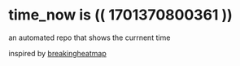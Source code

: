 # time_now is (( 1701370800361 ))

an automated repo that shows the currnent time

inspired by [breakingheatmap](https://github.com/breakingheatmap/breakingheatmap)